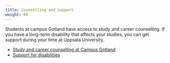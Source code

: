 ```yaml
---
title: Counselling and support
weight: 60
---
```


Students at campus Gotland have access to study and career counselling.
If you have a long-term disability that affects your studies, you can get
support during your time at Uppsala University.

- [Study and career counselling at Campus Gotland][councelling]
- [Support for disabilities][support]

[councelling]: https://www.campusgotland.uu.se/students/counselling/
[support]: https://www.campusgotland.uu.se/students/disabilities/
